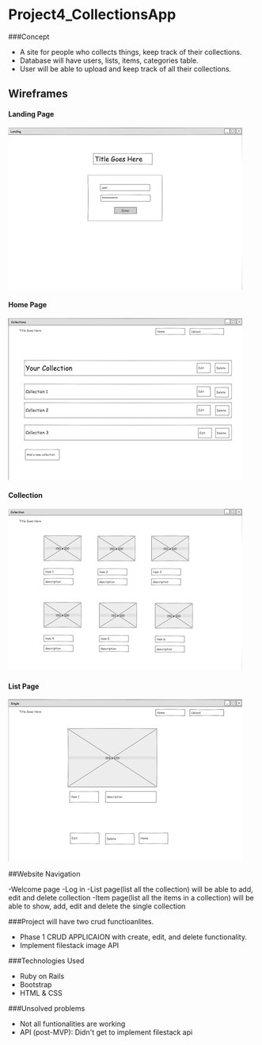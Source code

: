 # Project4_CollectionsApp


###Concept

- A site for people who collects things, keep track of their collections.
- Database will have users, lists, items, categories table.
- User will be able to upload and keep track of all their collections.

## Wireframes ###

#### Landing Page ###
![Landing page](assets-proposal/Landing.png)


#### Home Page ###
![Landing page](assets-proposal/Home.png)


#### Collection ###
![Landing page](assets-proposal/Collection.png)

#### List Page ###
![Landing page](assets-proposal/List.png)


##Website Navigation

-Welcome page
-Log in
-List page(list all the collection)
 will be able to add, edit and delete collection
-Item page(list all the items in a collection)
 will be able to show, add, edit and delete the single collection



###Project will have two crud functioanlites.

- Phase 1 CRUD APPLICAION with create, edit, and delete functionality.
- Implement filestack image API


###Technologies Used

- Ruby on Rails
- Bootstrap
- HTML & CSS


###Unsolved problems

- Not all funtionalities are working
- API (post-MVP): Didn't get to implement filestack api



